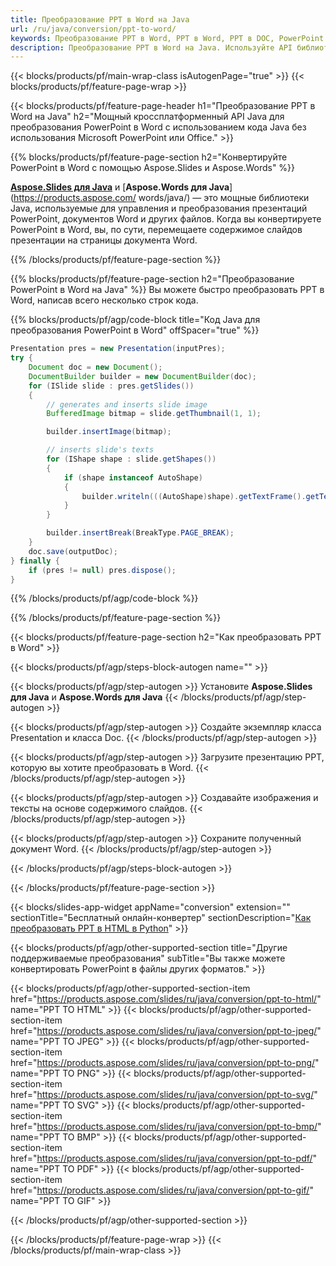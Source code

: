 ```yaml
---
title: Преобразование PPT в Word на Java
url: /ru/java/conversion/ppt-to-word/
keywords: Преобразование PPT в Word, PPT в Word, PPT в DOC, PowerPoint в Word, API Java, библиотеку Java
description: Преобразование PPT в Word на Java. Используйте API библиотеки Java для преобразования PowerPoint в Word
---
```


{{< blocks/products/pf/main-wrap-class isAutogenPage="true" >}}
{{< blocks/products/pf/feature-page-wrap >}}

{{< blocks/products/pf/feature-page-header h1="Преобразование PPT в Word на Java" h2="Мощный кроссплатформенный API Java для преобразования PowerPoint в Word с использованием кода Java без использования Microsoft PowerPoint или Office." >}}

{{% blocks/products/pf/feature-page-section h2="Конвертируйте PowerPoint в Word с помощью Aspose.Slides и Aspose.Words" %}}

[**Aspose.Slides для Java**](https://products.aspose.com/slides/ru/java/) и [**Aspose.Words для Java**](https://products.aspose.com/ words/java/) — это мощные библиотеки Java, используемые для управления и преобразования презентаций PowerPoint, документов Word и других файлов. Когда вы конвертируете PowerPoint в Word, вы, по сути, перемещаете содержимое слайдов презентации на страницы документа Word.

{{% /blocks/products/pf/feature-page-section %}}




{{% blocks/products/pf/feature-page-section  h2="Преобразование PowerPoint в Word на Java" %}}
Вы можете быстро преобразовать PPT в Word, написав всего несколько строк кода.

{{% blocks/products/pf/agp/code-block title="Код Java для преобразования PowerPoint в Word" offSpacer="true" %}}
```java
Presentation pres = new Presentation(inputPres);
try {
    Document doc = new Document();
    DocumentBuilder builder = new DocumentBuilder(doc);
    for (ISlide slide : pres.getSlides())
    {
        // generates and inserts slide image
        BufferedImage bitmap = slide.getThumbnail(1, 1);

        builder.insertImage(bitmap);

        // inserts slide's texts
        for (IShape shape : slide.getShapes())
        {
            if (shape instanceof AutoShape)
            {
                builder.writeln(((AutoShape)shape).getTextFrame().getText());
            }
        }

        builder.insertBreak(BreakType.PAGE_BREAK);
    }
    doc.save(outputDoc);
} finally {
    if (pres != null) pres.dispose();
}
```
{{% /blocks/products/pf/agp/code-block %}}

{{% /blocks/products/pf/feature-page-section %}}




{{< blocks/products/pf/feature-page-section  h2="Как преобразовать PPT в Word" >}}


{{< blocks/products/pf/agp/steps-block-autogen name="" >}}


{{< blocks/products/pf/agp/step-autogen >}}
Установите **Aspose.Slides для Java** и **Aspose.Words для Java** 
{{< /blocks/products/pf/agp/step-autogen >}}

{{< blocks/products/pf/agp/step-autogen >}}
Создайте экземпляр класса Presentation и класса Doc.
{{< /blocks/products/pf/agp/step-autogen >}}

{{< blocks/products/pf/agp/step-autogen >}}
Загрузите презентацию PPT, которую вы хотите преобразовать в Word.
{{< /blocks/products/pf/agp/step-autogen >}}

{{< blocks/products/pf/agp/step-autogen >}}
Создавайте изображения и тексты на основе содержимого слайдов.
{{< /blocks/products/pf/agp/step-autogen >}}

{{< blocks/products/pf/agp/step-autogen >}}
Сохраните полученный документ Word.
{{< /blocks/products/pf/agp/step-autogen >}}


{{< /blocks/products/pf/agp/steps-block-autogen >}}


{{< /blocks/products/pf/feature-page-section >}}




{{< blocks/slides-app-widget  appName="conversion" extension="" sectionTitle="Бесплатный онлайн-конвертер" sectionDescription="[Как преобразовать PPT в HTML в Python](https://products.aspose.com/slides/ru/en/python-net/conversion/ppt-to-html/)" >}}

{{< blocks/products/pf/agp/other-supported-section title="Другие поддерживаемые преобразования" subTitle="Вы также можете конвертировать PowerPoint в файлы других форматов." >}}


{{< blocks/products/pf/agp/other-supported-section-item href="https://products.aspose.com/slides/ru/java/conversion/ppt-to-html/" name="PPT TO HTML" >}}
{{< blocks/products/pf/agp/other-supported-section-item href="https://products.aspose.com/slides/ru/java/conversion/ppt-to-jpeg/" name="PPT TO JPEG" >}}
{{< blocks/products/pf/agp/other-supported-section-item href="https://products.aspose.com/slides/ru/java/conversion/ppt-to-png/" name="PPT TO PNG" >}}
{{< blocks/products/pf/agp/other-supported-section-item href="https://products.aspose.com/slides/ru/java/conversion/ppt-to-svg/" name="PPT TO SVG" >}}
{{< blocks/products/pf/agp/other-supported-section-item href="https://products.aspose.com/slides/ru/java/conversion/ppt-to-bmp/" name="PPT TO BMP" >}}
{{< blocks/products/pf/agp/other-supported-section-item href="https://products.aspose.com/slides/ru/java/conversion/ppt-to-pdf/" name="PPT TO PDF" >}}
{{< blocks/products/pf/agp/other-supported-section-item href="https://products.aspose.com/slides/ru/java/conversion/ppt-to-gif/" name="PPT TO GIF" >}}



{{< /blocks/products/pf/agp/other-supported-section >}}

{{< /blocks/products/pf/feature-page-wrap >}}
{{< /blocks/products/pf/main-wrap-class >}}